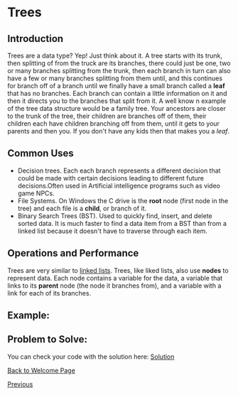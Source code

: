 # Trees

<!-- Introduction -->
## Introduction
Trees are a data type? Yep! Just think about it. A tree starts with its trunk, then splitting of from the  truck are its branches, there could just be one, two or many branches splitting from the trunk, then each branch in turn can also have a few or many branches splitting from them until, and this continues for branch off of a branch until we finally have a small branch called a **leaf** that has no branches. Each branch can contain a little information on it and then it directs you to the branches that split from it. A well know n example of the tree data structure would be a family tree. Your ancestors are closer to the trunk of the tree, their children are branches off of them, their children each have children branching off from them, until it gets to your parents and then you. If you don't have any kids then that makes you a _leaf_.

<!-- Common uses -->
## Common Uses
- Decision trees. Each each branch represents a different decision that could be made with certain decisions leading to different future decisions.Often used in Artificial intelligence programs such as video game NPCs. 
- File Systems. On Windows the C drive is the **root** node (first node in the tree) and each file is a **child**, or branch of it. 
- Binary Search Trees (BST). Used to quickly find, insert, and delete sorted data. It is much faster to find a data item from a BST than from a linked list because it doesn't have to traverse through each item. 

<!-- Operations -->
## Operations and Performance
Trees are very similar to [linked lists](2-topic.md). Trees, like liked lists, also use **nodes** to represent data. Each node contains a variable  for the data, a variable that links to its **parent** node (the node it branches from), and a variable with a link for each of its branches. 


 

<!-- Example -->
## Example:

<!-- Problem to Solve -->
## Problem to Solve:

<!-- Link to Solution -->
You can check your code with the solution here: [Solution](tbd.py)


[Back to Welcome Page](0-welcome.md)

[Previous](2-topic.md)
